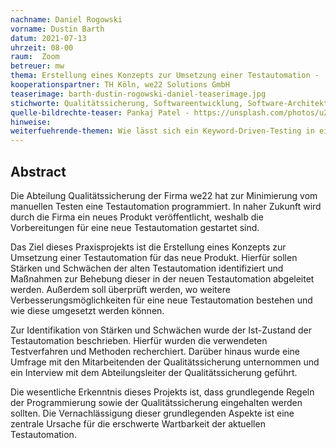 ```yaml
---
nachname: Daniel Rogowski
vorname: Dustin Barth
datum: 2021-07-13
uhrzeit: 08-00
raum:  Zoom
betreuer: mw
thema: Erstellung eines Konzepts zur Umsetzung einer Testautomation - | Identifikation von Verbesserungsmöglichkeiten anhand einer Analyse der aktuellen Testautomation der Firma we22
kooperationspartner: TH Köln, we22 Solutions GmbH
teaserimage: barth-dustin-rogowski-daniel-teaserimage.jpg
stichworte: Qualitätssicherung, Softwareentwicklung, Software-Architektur, Reifegrad der Testautomation, Testverfahren und Methoden
quelle-bildrechte-teaser: Pankaj Patel - https://unsplash.com/photos/u2Ru4QBXA5Q
hinweise:
weiterfuehrende-themen: Wie lässt sich ein Keyword-Driven-Testing in einer bestehenden Testautomation umsetzen? | Die Umsetzung einer Testautomation anhand der vorgeschlagenen Verbesserungsmöglichkeiten. | Die Evaluation der Wirksamkeit der angewandten Verbesserungsmöglichkeiten in einer Testautomation.
---
```


## Abstract

Die Abteilung Qualitätssicherung der Firma we22 hat zur Minimierung vom manuellen Testen eine Testautomation programmiert. In naher Zukunft wird durch die Firma ein neues Produkt veröffentlicht, weshalb die Vorbereitungen für eine neue Testautomation gestartet sind.

Das Ziel dieses Praxisprojekts ist die Erstellung eines Konzepts zur Umsetzung einer Testautomation für das neue Produkt. Hierfür sollen Stärken und Schwächen der alten Testautomation identifiziert und Maßnahmen zur Behebung dieser in der neuen Testautomation abgeleitet werden. 
Außerdem soll überprüft werden, wo weitere Verbesserungsmöglichkeiten für eine neue Testautomation bestehen und wie diese umgesetzt werden können.

Zur Identifikation von Stärken und Schwächen wurde der Ist-Zustand der Testautomation beschrieben. Hierfür wurden die verwendeten Testverfahren und Methoden recherchiert. 
Darüber hinaus wurde eine Umfrage mit den Mitarbeitenden der Qualitätssicherung unternommen und ein Interview mit dem Abteilungsleiter der Qualitätssicherung geführt.

Die wesentliche Erkenntnis dieses Projekts ist, dass grundlegende Regeln der Programmierung sowie der Qualitätssicherung eingehalten werden sollten. Die Vernachlässigung dieser grundlegenden Aspekte ist eine zentrale Ursache für die erschwerte Wartbarkeit der aktuellen Testautomation.
